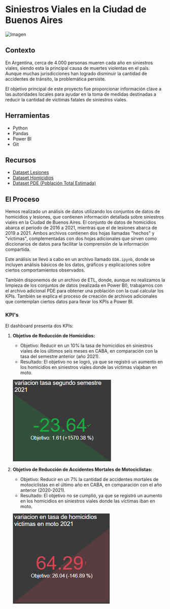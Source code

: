 # Siniestros Viales en la Ciudad de Buenos Aires

![Imagen](https://camo.githubusercontent.com/c89e484e93d62f006114729075599dc6d77933f4eb199f15e0189a5180f4a973/68747470733a2f2f7374617469632e6c616a6f726e61646165737461646f64656d657869636f2e636f6d2f77702d636f6e74656e742f75706c6f6164732f323032322f30382f53696e69657374726f732d7669616c65732e6a7067)

## Contexto

En Argentina, cerca de 4.000 personas mueren cada año en siniestros viales, siendo esta la principal causa de muertes violentas en el país. Aunque muchas jurisdicciones han logrado disminuir la cantidad de accidentes de tránsito, la problemática persiste.

El objetivo principal de este proyecto fue proporcionar información clave a las autoridades locales para ayudar en la toma de medidas destinadas a reducir la cantidad de víctimas fatales de siniestros viales.

## Herramientas

- Python
- Pandas
- Power BI
- Git

## Recursos

- [Dataset Lesiones](https://data.buenosaires.gob.ar/dataset/victimas-siniestros-viales)
- [Dataset Homicidios](https://data.buenosaires.gob.ar/dataset/victimas-siniestros-viales)
- [Dataset PDE (Población Total Estimada)](https://www.estadisticaciudad.gob.ar/eyc/?p=76599)

## El Proceso

Hemos realizado un análisis de datos utilizando los conjuntos de datos de homicidios y lesiones, que contienen información detallada sobre siniestros viales en la Ciudad de Buenos Aires. El conjunto de datos de homicidios abarca el periodo de 2016 a 2021, mientras que el de lesiones abarca de 2019 a 2021. Ambos archivos contienen dos hojas llamadas "hechos" y "víctimas", complementadas con dos hojas adicionales que sirven como diccionarios de datos para facilitar la comprensión de la información compartida.

Este análisis se llevó a cabo en un archivo llamado `EDA.ipynb`, donde se incluyen análisis básicos de los datos, gráficos y explicaciones sobre ciertos comportamientos observados.

También disponemos de un archivo de ETL, donde, aunque no realizamos la limpieza de los conjuntos de datos (realizada en Power BI), trabajamos con el archivo adicional PDE para obtener una población con la cual calcular los KPIs. También se explica el proceso de creación de archivos adicionales que contemplan ciertos datos para llevar los KPIs a Power BI.

### KPI's

El dashboard presenta dos KPIs:

1. **Objetivo de Reducción de Homicidios:**
   - Objetivo: Reducir en un 10% la tasa de homicidios en siniestros viales de los últimos seis meses en CABA, en comparación con la tasa del semestre anterior (año 2021).
   - Resultado: El objetivo no se logró, ya que se registró un aumento en los homicidios en siniestros viales donde las víctimas viajaban en moto.
     
   ![KPI 1](src/kpi_1.png)

2. **Objetivo de Reducción de Accidentes Mortales de Motociclistas:**
   - Objetivo: Reducir en un 7% la cantidad de accidentes mortales de motociclistas en el último año en CABA, en comparación con el año anterior (2020-2021).
   - Resultado: El objetivo no se cumplió, ya que se registró un aumento en los homicidios en siniestros viales donde las víctimas iban en moto.
     
   ![KPI 2](src/kpi_2.png)
